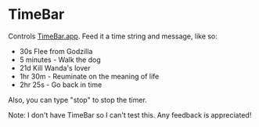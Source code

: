 # TimeBar

Controls [TimeBar.app](https://itunes.apple.com/us/app/timebar/id617829225). Feed it
a time string and message, like so:

* 30s Flee from Godzilla
* 5 minutes - Walk the dog
* 21d Kill Wanda's lover
* 1hr 30m - Reuminate on the meaning of life
* 2hr 25s - Go back in time

Also, you can type "stop" to stop the timer.

Note: I don't have TimeBar so I can't test this. Any feedback is appreciated!

